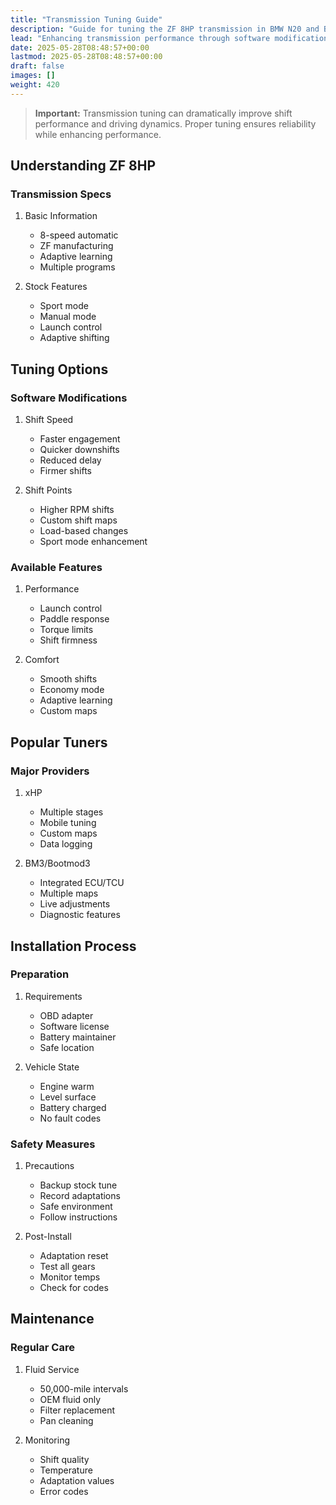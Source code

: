 ```yaml
---
title: "Transmission Tuning Guide"
description: "Guide for tuning the ZF 8HP transmission in BMW N20 and B48 vehicles"
lead: "Enhancing transmission performance through software modifications"
date: 2025-05-28T08:48:57+00:00
lastmod: 2025-05-28T08:48:57+00:00
draft: false
images: []
weight: 420
---
```


> **Important:** Transmission tuning can dramatically improve shift performance and driving dynamics. Proper tuning ensures reliability while enhancing performance.

## Understanding ZF 8HP

### Transmission Specs
1. Basic Information
   - 8-speed automatic
   - ZF manufacturing
   - Adaptive learning
   - Multiple programs

2. Stock Features
   - Sport mode
   - Manual mode
   - Launch control
   - Adaptive shifting

## Tuning Options

### Software Modifications
1. Shift Speed
   - Faster engagement
   - Quicker downshifts
   - Reduced delay
   - Firmer shifts

2. Shift Points
   - Higher RPM shifts
   - Custom shift maps
   - Load-based changes
   - Sport mode enhancement

### Available Features
1. Performance
   - Launch control
   - Paddle response
   - Torque limits
   - Shift firmness

2. Comfort
   - Smooth shifts
   - Economy mode
   - Adaptive learning
   - Custom maps

## Popular Tuners

### Major Providers
1. xHP
   - Multiple stages
   - Mobile tuning
   - Custom maps
   - Data logging

2. BM3/Bootmod3
   - Integrated ECU/TCU
   - Multiple maps
   - Live adjustments
   - Diagnostic features

## Installation Process

### Preparation
1. Requirements
   - OBD adapter
   - Software license
   - Battery maintainer
   - Safe location

2. Vehicle State
   - Engine warm
   - Level surface
   - Battery charged
   - No fault codes

### Safety Measures
1. Precautions
   - Backup stock tune
   - Record adaptations
   - Safe environment
   - Follow instructions

2. Post-Install
   - Adaptation reset
   - Test all gears
   - Monitor temps
   - Check for codes

## Maintenance

### Regular Care
1. Fluid Service
   - 50,000-mile intervals
   - OEM fluid only
   - Filter replacement
   - Pan cleaning

2. Monitoring
   - Shift quality
   - Temperature
   - Adaptation values
   - Error codes 